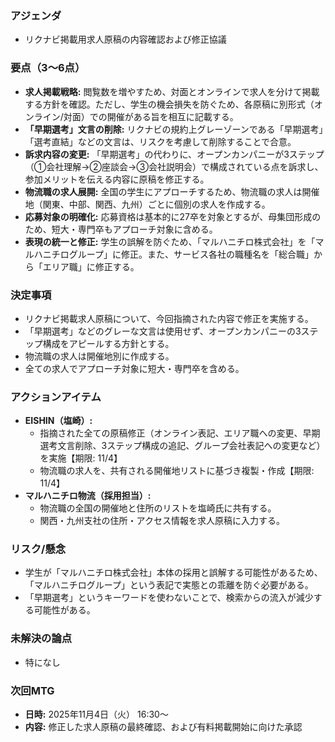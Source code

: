 ### アジェンダ
- リクナビ掲載用求人原稿の内容確認および修正協議

### 要点（3〜6点）
- **求人掲載戦略:** 閲覧数を増やすため、対面とオンラインで求人を分けて掲載する方針を確認。ただし、学生の機会損失を防ぐため、各原稿に別形式（オンライン/対面）での開催がある旨を相互に記載する。
- **「早期選考」文言の削除:** リクナビの規約上グレーゾーンである「早期選考」「選考直結」などの文言は、リスクを考慮して削除することで合意。
- **訴求内容の変更:** 「早期選考」の代わりに、オープンカンパニーが3ステップ（①会社理解→②座談会→③会社説明会）で構成されている点を訴求し、参加メリットを伝える内容に原稿を修正する。
- **物流職の求人展開:** 全国の学生にアプローチするため、物流職の求人は開催地（関東、中部、関西、九州）ごとに個別の求人を作成する。
- **応募対象の明確化:** 応募資格は基本的に27卒を対象とするが、母集団形成のため、短大・専門卒もアプローチ対象に含める。
- **表現の統一と修正:** 学生の誤解を防ぐため、「マルハニチロ株式会社」を「マルハニチログループ」に修正。また、サービス各社の職種名を「総合職」から「エリア職」に修正する。

### 決定事項
- リクナビ掲載求人原稿について、今回指摘された内容で修正を実施する。
- 「早期選考」などのグレーな文言は使用せず、オープンカンパニーの3ステップ構成をアピールする方針とする。
- 物流職の求人は開催地別に作成する。
- 全ての求人でアプローチ対象に短大・専門卒を含める。

### アクションアイテム
- **EISHIN（塩崎）:**
    - 指摘された全ての原稿修正（オンライン表記、エリア職への変更、早期選考文言削除、3ステップ構成の追記、グループ会社表記への変更など）を実施【期限: 11/4】
    - 物流職の求人を、共有される開催地リストに基づき複製・作成【期限: 11/4】
- **マルハニチロ物流（採用担当）:**
    - 物流職の全国の開催地と住所のリストを塩崎氏に共有する。
    - 関西・九州支社の住所・アクセス情報を求人原稿に入力する。

### リスク/懸念
- 学生が「マルハニチロ株式会社」本体の採用と誤解する可能性があるため、「マルハニチログループ」という表記で実態との乖離を防ぐ必要がある。
- 「早期選考」というキーワードを使わないことで、検索からの流入が減少する可能性がある。

### 未解決の論点
- 特になし

### 次回MTG
- **日時:** 2025年11月4日（火） 16:30〜
- **内容:** 修正した求人原稿の最終確認、および有料掲載開始に向けた承認